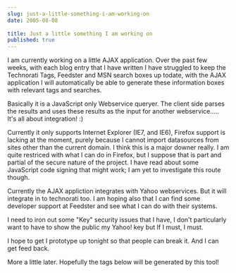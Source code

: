 ```yaml
---
slug: just-a-little-something-i-am-working-on
date: 2005-08-08
 
title: Just a little something I am working on
published: true
---
```

I am currently working on a little AJAX application.  Over the past few weeks, with each blog entry that I have written I have struggled to keep the Technorati Tags, Feedster and MSN search boxes up todate, with the AJAX application I will automatically be able to generate these information boxes with relevant tags and searches.<p />Basically it is a JavaScript only Webservice queryer.  The client side parses the results and uses these results as the input for another webservice..... It's all about integration! :)<p />Currently it only supports Internet Explorer (IE7, and IE6), Firefox support is lacking at the moment, purely because I cannot import datasources from sites other than the current domain.  I think this is a major downer really.  I am quite restriced with what I can do in Firefox, but I suppose that is part and partial of the secure nature of the project.  I have read about some JavaScript code signing that might work; I am yet to investigate this route though.<p />Currently the AJAX appliction integrates with Yahoo webservices.  But it will integrate in to technorati too.  I am hoping also that I can find some developer support at Feedster and see what I can do with their systems.<p />I need to iron out some "Key" security issues that I have, I don't particularly want to have to show the public my Yahoo! key but If I must, I must.<p />I hope to get I prototype up tonight so that people can break it.  And I can get feed back.<p />More a little later.  Hopefully the tags below will be generated by this tool!<br />

